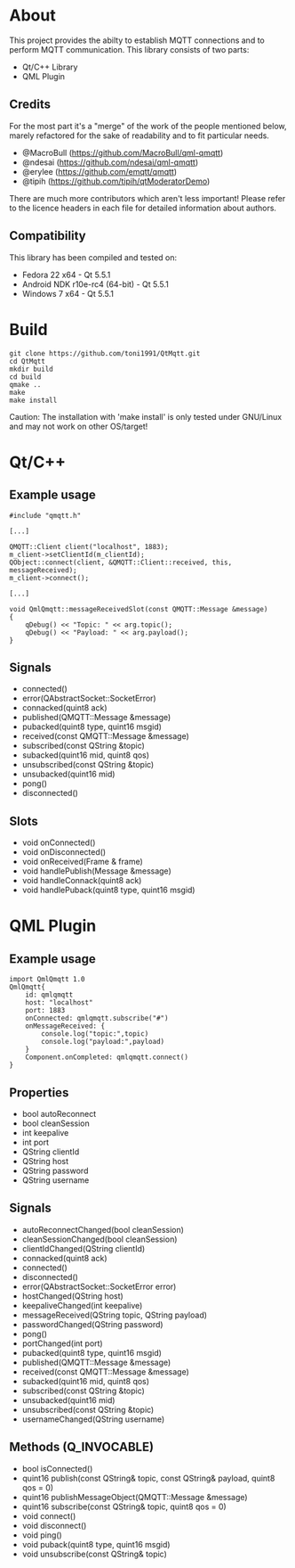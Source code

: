 # About
This project provides the abilty to establish MQTT connections and to perform MQTT communication.
This library consists of two parts:

 - Qt/C++ Library
 - QML Plugin

## Credits
For the most part it's a "merge" of the work of the people mentioned below, marely refactored for the sake of readability and to fit particular needs.

 - @MacroBull (https://github.com/MacroBull/qml-qmqtt)
 - @ndesai (https://github.com/ndesai/qml-qmqtt)
 - @erylee (https://github.com/emqtt/qmqtt)
 - @tipih (https://github.com/tipih/qtModeratorDemo)

There are much more contributors which aren't less important! Please refer to the licence headers in each file for detailed information about authors.

## Compatibility
This library has been compiled and tested on:

 - Fedora 22 x64 - Qt 5.5.1
 - Android NDK r10e-rc4 (64-bit) - Qt 5.5.1
 - Windows 7 x64 - Qt 5.5.1

# Build
    git clone https://github.com/toni1991/QtMqtt.git
    cd QtMqtt
    mkdir build
    cd build
    qmake ..
    make
    make install

Caution: The installation with 'make install' is only tested under GNU/Linux and may not work on other OS/target!

# Qt/C++

## Example usage

    #include "qmqtt.h"

    [...]

    QMQTT::Client client("localhost", 1883);
    m_client->setClientId(m_clientId);
    QObject::connect(client, &QMQTT::Client::received, this, messageReceived);
    m_client->connect();

    [...]

    void QmlQmqtt::messageReceivedSlot(const QMQTT::Message &message)
    {
        qDebug() << "Topic: " << arg.topic();
        qDebug() << "Payload: " << arg.payload();
    }



## Signals
 - connected()
 - error(QAbstractSocket::SocketError)
 - connacked(quint8 ack)
 - published(QMQTT::Message &message)
 - pubacked(quint8 type, quint16 msgid)
 - received(const QMQTT::Message &message)
 - subscribed(const QString &topic)
 - subacked(quint16 mid, quint8 qos)
 - unsubscribed(const QString &topic)
 - unsubacked(quint16 mid)
 - pong()
 - disconnected()

## Slots
- void onConnected()
- void onDisconnected()
- void onReceived(Frame & frame)
- void handlePublish(Message &message)
- void handleConnack(quint8 ack)
- void handlePuback(quint8 type, quint16 msgid)

# QML Plugin
## Example usage

    import QmlQmqtt 1.0
    QmlQmqtt{
        id: qmlqmqtt
        host: "localhost"
        port: 1883
        onConnected: qmlqmqtt.subscribe("#")
        onMessageReceived: {
            console.log("topic:",topic)
            console.log("payload:",payload)
        }
        Component.onCompleted: qmlqmqtt.connect()
    }

## Properties
- bool autoReconnect
- bool cleanSession
- int keepalive
- int port
- QString clientId
- QString host
- QString password
- QString username

## Signals
- autoReconnectChanged(bool cleanSession)
- cleanSessionChanged(bool cleanSession)
- clientIdChanged(QString clientId)
- connacked(quint8 ack)
- connected()
- disconnected()
- error(QAbstractSocket::SocketError error)
- hostChanged(QString host)
- keepaliveChanged(int keepalive)
- messageReceived(QString topic, QString payload)
- passwordChanged(QString password)
- pong()
- portChanged(int port)
- pubacked(quint8 type, quint16 msgid)
- published(QMQTT::Message &message)
- received(const QMQTT::Message &message)
- subacked(quint16 mid, quint8 qos)
- subscribed(const QString &topic)
- unsubacked(quint16 mid)
- unsubscribed(const QString &topic)
- usernameChanged(QString username)

## Methods (Q_INVOCABLE)
- bool isConnected()
- quint16 publish(const QString& topic, const QString& payload, quint8 qos = 0)
- quint16 publishMessageObject(QMQTT::Message &message)
- quint16 subscribe(const QString& topic, quint8 qos = 0)
- void connect()
- void disconnect()
- void ping()
- void puback(quint8 type, quint16 msgid)
- void unsubscribe(const QString& topic)

